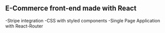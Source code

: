 ## E-Commerce front-end made with React

-Stripe integration
-CSS with styled components
-Single Page Application with React-Router
